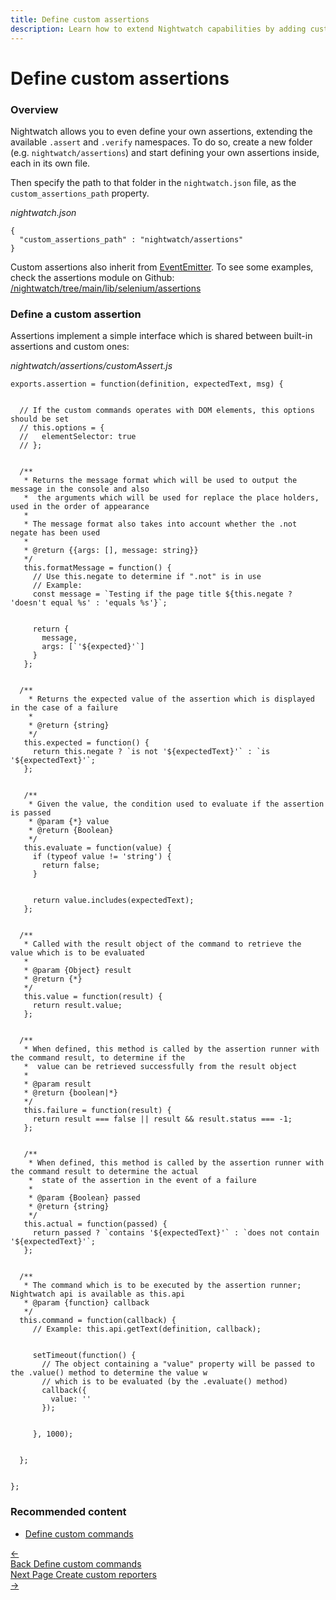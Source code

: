 ```yaml
---
title: Define custom assertions
description: Learn how to extend Nightwatch capabilities by adding custom assertions.
---
```


<div class="page-header"><h1>Define custom assertions</h1></div>

### Overview
Nightwatch allows you to even define your own assertions, extending the available `.assert` and `.verify` namespaces. To do so, create a new folder (e.g. `nightwatch/assertions`) and start defining your own assertions inside, each in its own file.

Then specify the path to that folder in the `nightwatch.json` file, as the `custom_assertions_path` property.

<div class="sample-test"><i>nightwatch.json</i>
<pre class="line-numbers" data-language="javascript"><code class=" language-javascript">{
  "custom_assertions_path" : "nightwatch/assertions"
}
</code></pre>
</div>

<p class="alert alert-info">Custom assertions also inherit from <a href="https://nodejs.org/api/events.html" target="_blank">EventEmitter</a>. To see some examples, check the assertions module on Github:<br><a href="https://github.com/nightwatchjs/nightwatch/tree/main/lib/api/assertions" target="_blank">/nightwatch/tree/main/lib/selenium/assertions</a></p>

### Define a custom assertion
Assertions implement a simple interface which is shared between built-in assertions and custom ones:

<div class="sample-test"><i>nightwatch/assertions/customAssert.js</i>
<pre class="line-numbers" data-language="javascript"><code class="language-javascript">exports.assertion = function(definition, expectedText, msg) {
  <br>
  // If the custom commands operates with DOM elements, this options should be set
  // this.options = {
  //   elementSelector: true
  // };
  <br>
  /**
   * Returns the message format which will be used to output the message in the console and also
   *  the arguments which will be used for replace the place holders, used in the order of appearance
   * 
   * The message format also takes into account whether the .not negate has been used
   *
   * @return {{args: [], message: string}}
   */
   this.formatMessage = function() {
     // Use this.negate to determine if ".not" is in use
     // Example: 
     const message = `Testing if the page title ${this.negate ? 'doesn't equal %s' : 'equals %s'}`;
     <br>
     return {
       message,
       args: [`'${expected}'`]
     }
   };
  <br>
  /**
    * Returns the expected value of the assertion which is displayed in the case of a failure
    *
    * @return {string}
    */
   this.expected = function() {
     return this.negate ? `is not '${expectedText}'` : `is '${expectedText}'`;
   };
   <br>
   /**
    * Given the value, the condition used to evaluate if the assertion is passed
    * @param {*} value
    * @return {Boolean}
    */
   this.evaluate = function(value) {
     if (typeof value != 'string') {
       return false;
     }
     <br>
     return value.includes(expectedText);
   };
  <br>
  /**
   * Called with the result object of the command to retrieve the value which is to be evaluated
   *
   * @param {Object} result
   * @return {*}
   */
   this.value = function(result) {
     return result.value;
   };
  <br>
  /**
   * When defined, this method is called by the assertion runner with the command result, to determine if the
   *  value can be retrieved successfully from the result object
   *
   * @param result
   * @return {boolean|*}
   */
   this.failure = function(result) {
     return result === false || result && result.status === -1;
   };
  <br> 
   /**
    * When defined, this method is called by the assertion runner with the command result to determine the actual
    *  state of the assertion in the event of a failure
    *
    * @param {Boolean} passed
    * @return {string}
    */
   this.actual = function(passed) {
     return passed ? `contains '${expectedText}'` : `does not contain '${expectedText}'`;
   };
  <br>
  /**
   * The command which is to be executed by the assertion runner; Nightwatch api is available as this.api
   * @param {function} callback
   */
  this.command = function(callback) {
     // Example: this.api.getText(definition, callback);
     <br>
     setTimeout(function() {
       // The object containing a "value" property will be passed to the .value() method to determine the value w
       // which is to be evaluated (by the .evaluate() method)
       callback({
         value: ''
       });
       <br>
     }, 1000);   
    <br> 
  };
  <br>
};</code></pre></div>

### Recommended content
- [Define custom commands](https://nightwatchjs.org/guide/extending-nightwatch/adding-custom-commands.html)

<div class="doc-pagination pt-40">
  <div class="previous">
    <a href="/guide/extending-nightwatch/adding-custom-commands.html">
      <span>←</span>
        <div class="d-flex flex-column">
          <span class="smallT">Back</span>
          <span class="bigT">Define custom commands</span>
        </div>
    </a>
  </div>
  <div class="next">
    <a href="/guide/extending-nightwatch/adding-custom-reporters.html">
        <div class="d-flex flex-column">
          <span class="smallT">Next Page</span>
          <span class="bigT">Create custom reporters</span>
        </div>
        <span>→</span>
    </a>
  </div>
</div>
